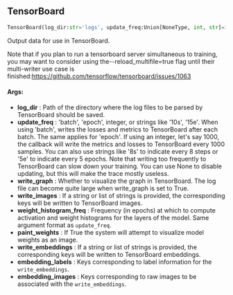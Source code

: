 ## TensorBoard
```python
TensorBoard(log_dir:str='logs', update_freq:Union[NoneType, int, str]=100, write_graph:bool=True, write_images:Union[NoneType, str, List[str]]=None, weight_histogram_freq:Union[NoneType, int, str]=None, paint_weights:bool=False, write_embeddings:Union[NoneType, str, List[str]]=None, embedding_labels:Union[NoneType, str, List[str]]=None, embedding_images:Union[NoneType, str, List[str]]=None) -> None
```
Output data for use in TensorBoard.

Note that if you plan to run a tensorboard server simultaneous to training, you may want to consider using the--reload_multifile=true flag until their multi-writer use case is finished:https://github.com/tensorflow/tensorboard/issues/1063



#### Args:

* **log_dir** :  Path of the directory where the log files to be parsed by TensorBoard should be saved.
* **update_freq** :  'batch', 'epoch', integer, or strings like '10s', '15e'. When using 'batch', writes the losses and            metrics to TensorBoard after each batch. The same applies for 'epoch'. If using an integer, let's say 1000,            the callback will write the metrics and losses to TensorBoard every 1000 samples. You can also use strings            like '8s' to indicate every 8 steps or '5e' to indicate every 5 epochs. Note that writing too frequently to            TensorBoard can slow down your training. You can use None to disable updating, but this will make the trace            mostly useless.
* **write_graph** :  Whether to visualize the graph in TensorBoard. The log file can become quite large when write_graph            is set to True.
* **write_images** :  If a string or list of strings is provided, the corresponding keys will be written to TensorBoard            images.
* **weight_histogram_freq** :  Frequency (in epochs) at which to compute activation and weight histograms for the layers            of the model. Same argument format as `update_freq`.
* **paint_weights** :  If True the system will attempt to visualize model weights as an image.
* **write_embeddings** :  If a string or list of strings is provided, the corresponding keys will be written to            TensorBoard embeddings.
* **embedding_labels** :  Keys corresponding to label information for the `write_embeddings`.
* **embedding_images** :  Keys corresponding to raw images to be associated with the `write_embeddings`.    